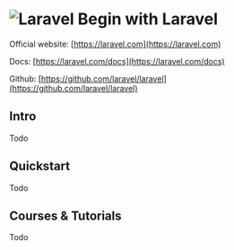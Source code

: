 # ![Laravel](https://rawgit.com/asankasri/begin-with-it-alpha/master/icons/laravel_128x128.png "Laravel") Begin with Laravel

Official website: [https://laravel.com](https://laravel.com)

Docs: [https://laravel.com/docs](https://laravel.com/docs)

Github: [https://github.com/laravel/laravel](https://github.com/laravel/laravel)

## Intro

Todo

## Quickstart

Todo

## Courses & Tutorials

Todo

